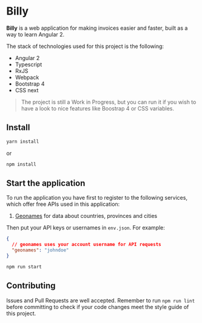 # Billy

**Billy** is a web application for making invoices easier and faster, built as a way to learn Angular 2.

The stack of technologies used for this project is the following:
- Angular 2
- Typescript
- RxJS
- Webpack
- Bootstrap 4
- CSS next

> The project is still a Work in Progress, but you can run it if you wish to have a look to nice features like Boostrap 4 or CSS variables.

## Install

```bash
yarn install
```
or
```bash
npm install
```

## Start the application

To run the application you have first to register to the following services, which offer free APIs used in this application:
1. [Geonames](http://www.geonames.org/login) for data about countries, provinces and cities

Then put your API keys or usernames in `env.json`. For example:

```json
{
  // geonames uses your account username for API requests
  "geonames": "johndoe"
}
```

```bash
npm run start
```

## Contributing

Issues and Pull Requests are well accepted.
Remember to run `npm run lint` before committing to check if your code changes meet the style guide of this project.
